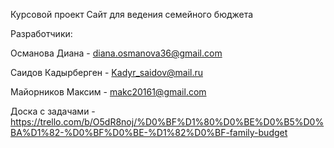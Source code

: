Курсовой проект Сайт для ведения семейного бюджета



Разработчики:

Османова Диана - diana.osmanova36@gmail.com

Саидов Кадырберген - Kadyr_saidov@mail.ru

Майорников Максим - makc20161@gmail.com

Доска с задачами - https://trello.com/b/O5dR8noj/%D0%BF%D1%80%D0%BE%D0%B5%D0%BA%D1%82-%D0%BF%D0%BE-%D1%82%D0%BF-family-budget
